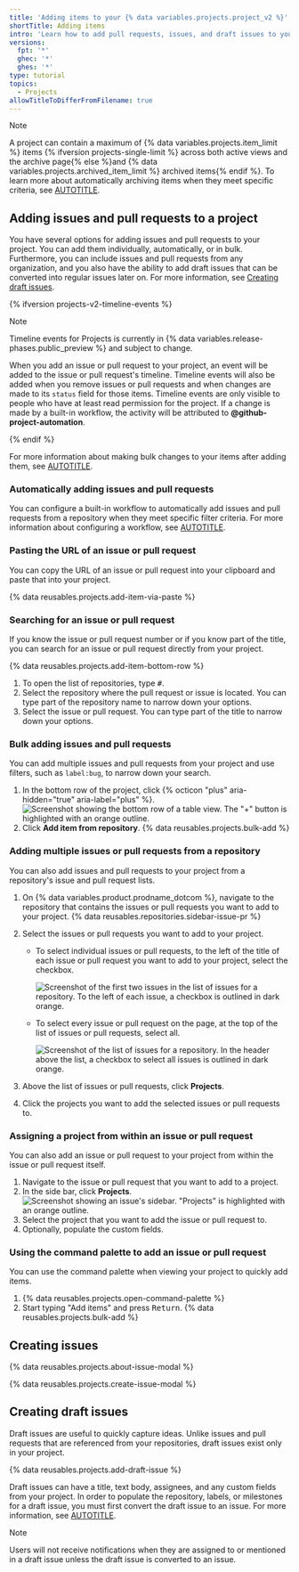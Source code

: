 ```yaml
---
title: 'Adding items to your {% data variables.projects.project_v2 %}'
shortTitle: Adding items
intro: 'Learn how to add pull requests, issues, and draft issues to your projects individually or in bulk.'
versions:
  fpt: '*'
  ghec: '*'
  ghes: '*'
type: tutorial
topics:
  - Projects
allowTitleToDifferFromFilename: true
---
```


> [!NOTE]
> A project can contain a maximum of {% data variables.projects.item_limit %} items {% ifversion projects-single-limit %} across both active views and the archive page{% else %}and {% data variables.projects.archived_item_limit %} archived items{% endif %}. To learn more about automatically archiving items when they meet specific criteria, see [AUTOTITLE](/issues/planning-and-tracking-with-projects/automating-your-project/archiving-items-automatically).

## Adding issues and pull requests to a project

You have several options for adding issues and pull requests to your project. You can add them individually, automatically, or in bulk. Furthermore, you can include issues and pull requests from any organization, and you also have the ability to add draft issues that can be converted into regular issues later on. For more information, see [Creating draft issues](#creating-draft-issues).

{% ifversion projects-v2-timeline-events %}

> [!NOTE]
> Timeline events for Projects is currently in {% data variables.release-phases.public_preview %} and subject to change.

When you add an issue or pull request to your project, an event will be added to the issue or pull request's timeline. Timeline events will also be added when you remove issues or pull requests and when changes are made to its `status` field for those items. Timeline events are only visible to people who have at least read permission for the project. If a change is made by a built-in workflow, the activity will be attributed to **@github-project-automation**.

{% endif %}

For more information about making bulk changes to your items after adding them, see [AUTOTITLE](/issues/planning-and-tracking-with-projects/managing-items-in-your-project/editing-items-in-your-project).

### Automatically adding issues and pull requests

You can configure a built-in workflow to automatically add issues and pull requests from a repository when they meet specific filter criteria. For more information about configuring a workflow, see [AUTOTITLE](/issues/planning-and-tracking-with-projects/automating-your-project/adding-items-automatically).

### Pasting the URL of an issue or pull request

You can copy the URL of an issue or pull request into your clipboard and paste that into your project.

{% data reusables.projects.add-item-via-paste %}

### Searching for an issue or pull request

If you know the issue or pull request number or if you know part of the title, you can search for an issue or pull request directly from your project.

{% data reusables.projects.add-item-bottom-row %}
1. To open the list of repositories, type <kbd>#</kbd>.
1. Select the repository where the pull request or issue is located. You can type part of the repository name to narrow down your options.
1. Select the issue or pull request. You can type part of the title to narrow down your options.

### Bulk adding issues and pull requests

You can add multiple issues and pull requests from your project and use filters, such as `label:bug`, to narrow down your search.

1. In the bottom row of the project, click {% octicon "plus" aria-hidden="true" aria-label="plus" %}.
   ![Screenshot showing the bottom row of a table view. The "+" button is highlighted with an orange outline.](/assets/images/help/projects-v2/omnibar-add.png)
1. Click **Add item from repository**.
{% data reusables.projects.bulk-add %}

### Adding multiple issues or pull requests from a repository

You can also add issues and pull requests to your project from a repository's issue and pull request lists.

1. On {% data variables.product.prodname_dotcom %}, navigate to the repository that contains the issues or pull requests you want to add to your project.
{% data reusables.repositories.sidebar-issue-pr %}
1. Select the issues or pull requests you want to add to your project.

   * To select individual issues or pull requests, to the left of the title of each issue or pull request you want to add to your project, select the checkbox.

      ![Screenshot of the first two issues in the list of issues for a repository. To the left of each issue, a checkbox is outlined in dark orange.](/assets/images/help/issues/select-issue-checkbox.png)
   * To select every issue or pull request on the page, at the top of the list of issues or pull requests, select all.

      ![Screenshot of the list of issues for a repository. In the header above the list, a checkbox to select all issues is outlined in dark orange.](/assets/images/help/issues/select-all-checkbox.png)
1. Above the list of issues or pull requests, click **Projects**.
1. Click the projects you want to add the selected issues or pull requests to.

### Assigning a project from within an issue or pull request

You can also add an issue or pull request to your project from within the issue or pull request itself.

1. Navigate to the issue or pull request that you want to add to a project.
1. In the side bar, click **Projects**.
   ![Screenshot showing an issue's sidebar. "Projects" is highlighted with an orange outline.](/assets/images/help/projects-v2/issue-sidebar-projects.png)
1. Select the project that you want to add the issue or pull request to.
1. Optionally, populate the custom fields.

### Using the command palette to add an issue or pull request

You can use the command palette when viewing your project to quickly add items.

1. {% data reusables.projects.open-command-palette %}
1. Start typing "Add items" and press <kbd>Return</kbd>.
{% data reusables.projects.bulk-add %}

## Creating issues

{% data reusables.projects.about-issue-modal %}

{% data reusables.projects.create-issue-modal %}

## Creating draft issues

Draft issues are useful to quickly capture ideas. Unlike issues and pull requests that are referenced from your repositories, draft issues exist only in your project.

{% data reusables.projects.add-draft-issue %}

Draft issues can have a title, text body, assignees, and any custom fields from your project. In order to populate the repository, labels, or milestones for a draft issue, you must first convert the draft issue to an issue. For more information, see [AUTOTITLE](/issues/planning-and-tracking-with-projects/managing-items-in-your-project/converting-draft-issues-to-issues).

> [!NOTE]
> Users will not receive notifications when they are assigned to or mentioned in a draft issue unless the draft issue is converted to an issue.
